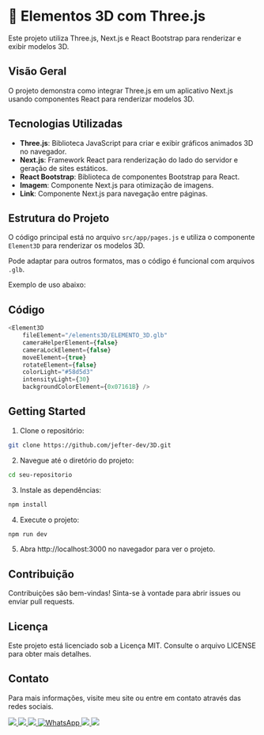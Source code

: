 # 👾 Elementos 3D com Three.js

Este projeto utiliza Three.js, Next.js e React Bootstrap para renderizar e exibir modelos 3D.

## Visão Geral

O projeto demonstra como integrar Three.js em um aplicativo Next.js usando componentes React para renderizar modelos 3D.

## Tecnologias Utilizadas

- **Three.js**: Biblioteca JavaScript para criar e exibir gráficos animados 3D no navegador.
- **Next.js**: Framework React para renderização do lado do servidor e geração de sites estáticos.
- **React Bootstrap**: Biblioteca de componentes Bootstrap para React.
- **Imagem**: Componente Next.js para otimização de imagens.
- **Link**: Componente Next.js para navegação entre páginas.

## Estrutura do Projeto

O código principal está no arquivo `src/app/pages.js` e utiliza o componente `Element3D` para renderizar os modelos 3D. 

Pode adaptar para outros formatos, mas o código é funcional com arquivos `.glb`.

Exemplo de uso abaixo: 

## Código

```javascript
<Element3D
    fileElement="/elements3D/ELEMENTO_3D.glb"
    cameraHelperElement={false}
    cameraLockElement={false}
    moveElement={true}
    rotateElement={false}
    colorLight="#58d5d3"
    intensityLight={30}
    backgroundColorElement={0x07161B} />
```

## Getting Started

1. Clone o repositório:

```bash
git clone https://github.com/jefter-dev/3D.git
```

2. Navegue até o diretório do projeto:
```bash
cd seu-repositorio
```

3. Instale as dependências:

```bash
npm install
```
4. Execute o projeto:

```bash
npm run dev
```

5. Abra http://localhost:3000 no navegador para ver o projeto.

## Contribuição
Contribuições são bem-vindas! Sinta-se à vontade para abrir issues ou enviar pull requests.

## Licença
Este projeto está licenciado sob a Licença MIT. Consulte o arquivo LICENSE para obter mais detalhes.

## Contato
Para mais informações, visite meu site ou entre em contato através das redes sociais.

<div>
    <a target="_blank" title="Github" href="https://github.com/jefter-dev">
        <img loading="lazy"
            src="https://img.shields.io/badge/GitHub-100000?style=for-the-badge&logo=github&logoColor=white"
            target="_blank"></img>
    </a>
    <a target="_blank" title="Linkedin" href="https://www.linkedin.com/in/jefterdev">
        <img loading="lazy"
            src="https://img.shields.io/badge/-LinkedIn-%230077B5?style=for-the-badge&logo=linkedin&logoColor=white"
            target="_blank"></img>
    </a>
    <a target="_blank" title="Instagram" href="https://instagram.com/jefterdev">
        <img loading="lazy"
            src="https://img.shields.io/badge/-Instagram-%23E4405F?style=for-the-badge&logo=instagram&logoColor=white"
            target="_blank"></img>
    </a>
    <a target="_blank" href="https://api.whatsapp.com/send?phone=5511981816780" title="WhatsApp">
        <img
            src="https://img.shields.io/badge/-WhatsApp-25d366?style=for-the-badge&logo=whatsapp&logoColor=white"
            alt="WhatsApp"></img>
    </a>
    <a target="_blank" href="mailto:contato@jefterdev.com">
        <img loading="lazy"
            src="https://img.shields.io/badge/-EMAIL-58d5d3?style=for-the-badge&logo=maildotru&logoColor=white"></img>
    </a>
    <a target="_blank" title="Site" href="http://jefterdev.com/">
        <img loading="lazy"
            src="https://img.shields.io/badge/-Site-07161b?style=for-the-badge&logo=sitepoint&logoColor=white"></img>
    </a>
</div>